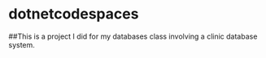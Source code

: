 # dotnetcodespaces

##This is a project I did for my databases class involving a clinic database system.